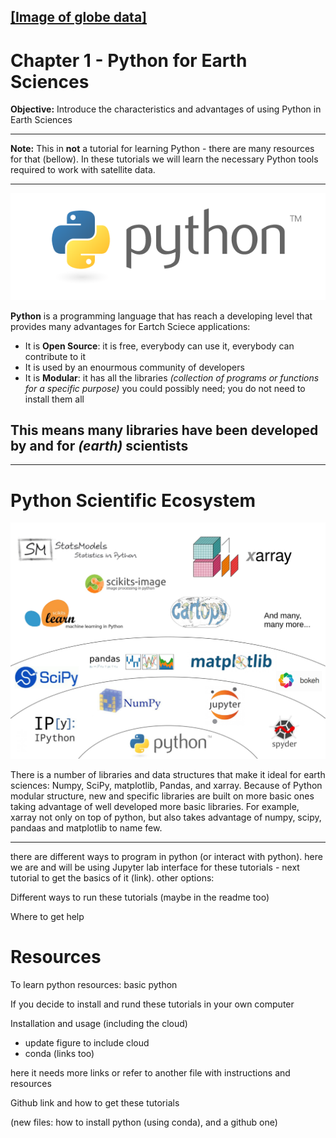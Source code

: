 ## <u>[Image of globe data]</u>
# Chapter 1 - Python for Earth Sciences
__Objective:__ Introduce the characteristics and advantages of using Python in Earth Sciences

***
__Note:__ This in __not__ a tutorial for learning Python - there are many resources for that (bellow). In these tutorials we will learn the necessary Python tools required to work with satellite data.
***
<img src="figures/python_logo.png" alt="Python"/>

__Python__ is a programming language that has reach a developing level that provides many advantages for Eartch Sciece applications:

- It is __Open Source__: it is free, everybody can use it, everybody can contribute to it
- It is used by an enourmous community of developers
- It is __Modular__: it has all the libraries *(collection of programs or functions for a specific purpose)* you could possibly need; you do not need to install them all

## This means many libraries have been developed by and for *(earth)* scientists 

***

# Python Scientific Ecosystem
<img src="figures/python_scientific_ecosystem.png" alt="Python Scientific Ecosystem"/>

There is a number of libraries and data structures that make it ideal for earth sciences: Numpy, SciPy, matplotlib, Pandas, and xarray. Because of Python modular structure, new and specific libraries are built on more basic ones taking advantage of well developed more basic libraries. For example, xarray not only on top of python, but also takes advantage of numpy, scipy, pandaas and matplotlib to name few.

***

there are different ways to program in python (or interact with python). here we are and will be using Jupyter lab interface for these tutorials - next tutorial to get the basics of it (link). 
other options:

Different ways to run these tutorials (maybe in the readme too)

Where to get help

# Resources

To learn python resources: basic python

If you decide to install and rund these tutorials in your own computer

Installation and usage (including the cloud)

- update figure to include cloud
- conda (links too)

here it needs more links or refer to another file with instructions and resources

Github link and how to get these tutorials

(new files: how to install python (using conda), and a github one)
